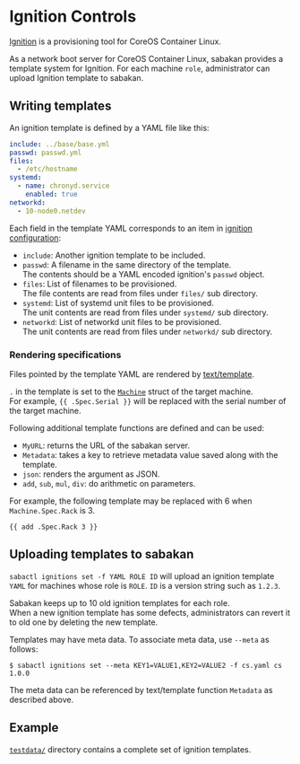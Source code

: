 Ignition Controls
=================

[Ignition][] is a provisioning tool for CoreOS Container Linux.

As a network boot server for CoreOS Container Linux, sabakan provides a template
system for Ignition.  For each machine `role`, administrator can upload Ignition
template to sabakan.

Writing templates
-----------------

An ignition template is defined by a YAML file like this:

```yaml
include: ../base/base.yml
passwd: passwd.yml
files:
  - /etc/hostname
systemd:
  - name: chronyd.service
    enabled: true
networkd:
  - 10-node0.netdev
```

Each field in the template YAML corresponds to an item in [ignition configuration](https://coreos.com/ignition/docs/latest/configuration-v2_3.html):

* `include`: Another ignition template to be included.
* `passwd`: A filename in the same directory of the template.  
    The contents should be a YAML encoded ignition's `passwd` object.
* `files`: List of filenames to be provisioned.  
    The file contents are read from files under `files/` sub directory.
* `systemd`: List of systemd unit files to be provisioned.  
    The unit contents are read from files under `systemd/` sub directory.
* `networkd`: List of networkd unit files to be provisioned.  
    The unit contents are read from files under `networkd/` sub directory.

### Rendering specifications

Files pointed by the template YAML are rendered by [text/template][].

`.` in the template is set to the [`Machine`](machine.md#machine-struct) struct of the target machine.  
For example, `{{ .Spec.Serial }}` will be replaced with the serial number of the target machine.

Following additional template functions are defined and can be used:

* `MyURL`: returns the URL of the sabakan server.
* `Metadata`: takes a key to retrieve metadata value saved along with the template.
* `json`: renders the argument as JSON.
* `add`, `sub`, `mul`, `div`: do arithmetic on parameters.

For example, the following template may be replaced with 6 when `Machine.Spec.Rack` is 3.

```
{{ add .Spec.Rack 3 }}
```

Uploading templates to sabakan
------------------------------

`sabactl ignitions set -f YAML ROLE ID` will upload an ignition template `YAML` for
machines whose role is `ROLE`.  `ID` is a version string such as `1.2.3`.

Sabakan keeps up to 10 old ignition templates for each role.  
When a new ignition template has some defects, administrators can revert it to old one
by deleting the new template.

Templates may have meta data.  To associate meta data, use `--meta` as follows:

```console
$ sabactl ignitions set --meta KEY1=VALUE1,KEY2=VALUE2 -f cs.yaml cs 1.0.0
```

The meta data can be referenced by text/template function `Metadata` as described above.

Example
-------

[`testdata/`](../testdata) directory contains a complete set of ignition templates.

[Ignition]: https://coreos.com/ignition/docs/latest/
[text/template]: https://golang.org/pkg/text/template/
